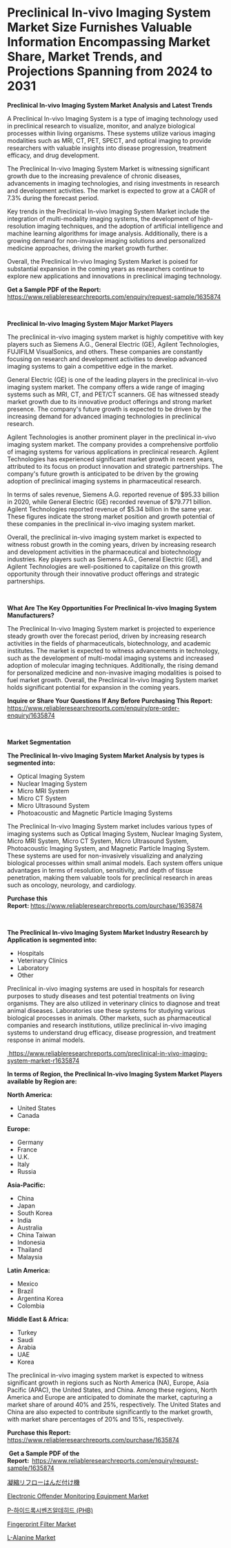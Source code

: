 <p><h1>Preclinical In-vivo Imaging System Market Size Furnishes Valuable Information Encompassing Market Share, Market Trends, and Projections Spanning from 2024 to 2031</h1></p><p><strong>Preclinical In-vivo Imaging System Market Analysis and Latest Trends</strong></p>
<p><p>A Preclinical In-vivo Imaging System is a type of imaging technology used in preclinical research to visualize, monitor, and analyze biological processes within living organisms. These systems utilize various imaging modalities such as MRI, CT, PET, SPECT, and optical imaging to provide researchers with valuable insights into disease progression, treatment efficacy, and drug development.</p><p>The Preclinical In-vivo Imaging System Market is witnessing significant growth due to the increasing prevalence of chronic diseases, advancements in imaging technologies, and rising investments in research and development activities. The market is expected to grow at a CAGR of 7.3% during the forecast period.</p><p>Key trends in the Preclinical In-vivo Imaging System Market include the integration of multi-modality imaging systems, the development of high-resolution imaging techniques, and the adoption of artificial intelligence and machine learning algorithms for image analysis. Additionally, there is a growing demand for non-invasive imaging solutions and personalized medicine approaches, driving the market growth further.</p><p>Overall, the Preclinical In-vivo Imaging System Market is poised for substantial expansion in the coming years as researchers continue to explore new applications and innovations in preclinical imaging technology.</p></p>
<p><strong>Get a Sample PDF of the Report:&nbsp;</strong> <a href="https://www.reliableresearchreports.com/enquiry/request-sample/1635874">https://www.reliableresearchreports.com/enquiry/request-sample/1635874</a></p>
<p>&nbsp;</p>
<p><strong>Preclinical In-vivo Imaging System Major Market Players</strong></p>
<p><p>The preclinical in-vivo imaging system market is highly competitive with key players such as Siemens A.G., General Electric (GE), Agilent Technologies, FUJIFILM VisualSonics, and others. These companies are constantly focusing on research and development activities to develop advanced imaging systems to gain a competitive edge in the market.</p><p>General Electric (GE) is one of the leading players in the preclinical in-vivo imaging system market. The company offers a wide range of imaging systems such as MRI, CT, and PET/CT scanners. GE has witnessed steady market growth due to its innovative product offerings and strong market presence. The company's future growth is expected to be driven by the increasing demand for advanced imaging technologies in preclinical research.</p><p>Agilent Technologies is another prominent player in the preclinical in-vivo imaging system market. The company provides a comprehensive portfolio of imaging systems for various applications in preclinical research. Agilent Technologies has experienced significant market growth in recent years, attributed to its focus on product innovation and strategic partnerships. The company's future growth is anticipated to be driven by the growing adoption of preclinical imaging systems in pharmaceutical research.</p><p>In terms of sales revenue, Siemens A.G. reported revenue of $95.33 billion in 2020, while General Electric (GE) recorded revenue of $79.771 billion. Agilent Technologies reported revenue of $5.34 billion in the same year. These figures indicate the strong market position and growth potential of these companies in the preclinical in-vivo imaging system market.</p><p>Overall, the preclinical in-vivo imaging system market is expected to witness robust growth in the coming years, driven by increasing research and development activities in the pharmaceutical and biotechnology industries. Key players such as Siemens A.G., General Electric (GE), and Agilent Technologies are well-positioned to capitalize on this growth opportunity through their innovative product offerings and strategic partnerships.</p></p>
<p>&nbsp;</p>
<p><strong>What Are The Key Opportunities For Preclinical In-vivo Imaging System Manufacturers?</strong></p>
<p><p>The Preclinical In-vivo Imaging System market is projected to experience steady growth over the forecast period, driven by increasing research activities in the fields of pharmaceuticals, biotechnology, and academic institutes. The market is expected to witness advancements in technology, such as the development of multi-modal imaging systems and increased adoption of molecular imaging techniques. Additionally, the rising demand for personalized medicine and non-invasive imaging modalities is poised to fuel market growth. Overall, the Preclinical In-vivo Imaging System market holds significant potential for expansion in the coming years.</p></p>
<p><strong>Inquire or Share Your Questions If Any Before Purchasing This Report:</strong> <a href="https://www.reliableresearchreports.com/enquiry/pre-order-enquiry/1635874">https://www.reliableresearchreports.com/enquiry/pre-order-enquiry/1635874</a></p>
<p>&nbsp;</p>
<p><strong>Market Segmentation</strong></p>
<p><strong>The Preclinical In-vivo Imaging System Market Analysis by types is segmented into:</strong></p>
<p><ul><li>Optical Imaging System</li><li>Nuclear Imaging System</li><li>Micro MRI System</li><li>Micro CT System</li><li>Micro Ultrasound System</li><li>Photoacoustic and Magnetic Particle Imaging Systems</li></ul></p>
<p><p>The Preclinical In-vivo Imaging System market includes various types of imaging systems such as Optical Imaging System, Nuclear Imaging System, Micro MRI System, Micro CT System, Micro Ultrasound System, Photoacoustic Imaging System, and Magnetic Particle Imaging System. These systems are used for non-invasively visualizing and analyzing biological processes within small animal models. Each system offers unique advantages in terms of resolution, sensitivity, and depth of tissue penetration, making them valuable tools for preclinical research in areas such as oncology, neurology, and cardiology.</p></p>
<p><strong>Purchase this Report:&nbsp;</strong><a href="https://www.reliableresearchreports.com/purchase/1635874">https://www.reliableresearchreports.com/purchase/1635874</a></p>
<p>&nbsp;</p>
<p><strong>The Preclinical In-vivo Imaging System Market Industry Research by Application is segmented into:</strong></p>
<p><ul><li>Hospitals</li><li>Veterinary Clinics</li><li>Laboratory</li><li>Other</li></ul></p>
<p><p>Preclinical in-vivo imaging systems are used in hospitals for research purposes to study diseases and test potential treatments on living organisms. They are also utilized in veterinary clinics to diagnose and treat animal diseases. Laboratories use these systems for studying various biological processes in animals. Other markets, such as pharmaceutical companies and research institutions, utilize preclinical in-vivo imaging systems to understand drug efficacy, disease progression, and treatment response in animal models.</p></p>
<p><a href="https://www.reliableresearchreports.com/preclinical-in-vivo-imaging-system-market-r1635874">&nbsp;https://www.reliableresearchreports.com/preclinical-in-vivo-imaging-system-market-r1635874</a></p>
<p><strong>In terms of Region, the Preclinical In-vivo Imaging System Market Players available by Region are:</strong></p>
<p>
    <p> <strong> North America: </strong>
        <ul>
            <li>United States</li>
            <li>Canada</li>
        </ul>
        </p> 
    <p> <strong> Europe: </strong>
        <ul>
            <li>Germany</li>
            <li>France</li>
            <li>U.K.</li>
            <li>Italy</li>
            <li>Russia</li>
        </ul>
        </p> 
    <p> <strong> Asia-Pacific: </strong>
        <ul>
            <li>China</li>
            <li>Japan</li>
            <li>South Korea</li>
            <li>India</li>
            <li>Australia</li>
            <li>China Taiwan</li>
            <li>Indonesia</li>
            <li>Thailand</li>
            <li>Malaysia</li>
        </ul>
        </p> 
    <p> <strong> Latin America: </strong>
        <ul>
            <li>Mexico</li>
            <li>Brazil</li>
            <li>Argentina Korea</li>
            <li>Colombia</li>
        </ul>
        </p> 
    <p> <strong> Middle East & Africa: </strong>
        <ul>
            <li>Turkey</li>
            <li>Saudi</li>
            <li>Arabia</li>
            <li>UAE</li>
            <li>Korea</li>
        </ul>
    </p>
    </p>
<p><p>The preclinical in-vivo imaging system market is expected to witness significant growth in regions such as North America (NA), Europe, Asia Pacific (APAC), the United States, and China. Among these regions, North America and Europe are anticipated to dominate the market, capturing a market share of around 40% and 25%, respectively. The United States and China are also expected to contribute significantly to the market growth, with market share percentages of 20% and 15%, respectively.</p></p>
<p><strong>Purchase this Report: </strong><a href="https://www.reliableresearchreports.com/purchase/1635874">https://www.reliableresearchreports.com/purchase/1635874</a></p>
<p>&nbsp;<strong>Get a Sample PDF of the Report:&nbsp;&nbsp;</strong><a href="https://www.reliableresearchreports.com/enquiry/request-sample/1635874">https://www.reliableresearchreports.com/enquiry/request-sample/1635874</a></p>
<p><strong></strong></p>
<p><p><a href="https://github.com/DanykaKilback/Market-Research-Report-List-1/blob/main/368987992111.md">凝縮リフローはんだ付け機</a></p><p><a href="https://issuu.com/reportprime-2/docs/electronic-offender-monitoring-equipment-market-si">Electronic Offender Monitoring Equipment Market</a></p><p><a href="https://github.com/hzumrdvas204296/Market-Research-Report-List-2/blob/main/252633984972.md">P-하이드록시벤즈알데히드 (PHB)</a></p><p><a href="https://issuu.com/reportprime-2/docs/fingerprint-filter-market-size-2030.pptx">Fingerprint Filter Market</a></p><p><a href="https://github.com/edytherolanlouisejk1miz0wig/Market-Research-Report-List-2/blob/main/l-alanine-market.md">L-Alanine Market</a></p></p>